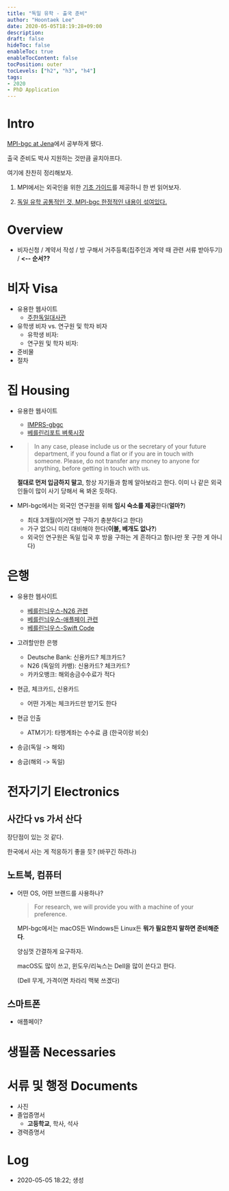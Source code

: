 ```yaml
---
title: "독일 유학 - 출국 준비"
author: "Hoontaek Lee"
date: 2020-05-05T18:19:28+09:00
description:
draft: false
hideToc: false
enableToc: true
enableTocContent: false
tocPosition: outer
tocLevels: ["h2", "h3", "h4"]
tags:
- 2020
- PhD Application
---
```


# Intro

[MPI-bgc at Jena](https://www.bgc-jena.mpg.de/index.php/Main/HomePage)에서 공부하게 됐다.

출국 준비도 박사 지원하는 것만큼 골치아프다.

여기에 찬찬히 정리해보자.



1. MPI에서는 외국인을 위한 [기초 가이드](https://www.mpg.de/4311252/Living_working_Germany.pdf)를 제공하니 한 번 읽어보자.

2. <u>독일 유학 공통적인 것, MPI-bgc 한정적인 내용이 섞여있다.</u>



# Overview

- 비자신청 / 계약서 작성 / 방 구해서 거주등록(집주인과 계약 때 관련 서류 받아두기) /  **<-- 순서??**



# 비자 Visa

- 유용한 웹사이트
  - [주한독일대사관](https://seoul.diplo.de/kr-ko/service/visa-einreise)
- 유학생 비자 vs. 연구원 및 학자 비자
  - 유학생 비자:
  - 연구원 및 학자 비자:
- 준비물
- 절차



# 집 Housing

- 유용한 웹사이트

  - [IMPRS-gbgc](https://www.bgc-jena.mpg.de/domains/imprs-gbgc.de/index.php/PhDInfo/Jena)
  - [베를린리포트 벼룩시장](http://berlinreport.com/bbs/board.php?bo_table=flohmarkt)

- > In any case, please include us or the secretary of your future department, if you found a flat or if you are in touch with someone. Please, do not transfer any money to anyone for anything, before getting in touch with us.

  **절대로 먼저 입금하지 말고**, 항상 자기들과 함께 알아보라고 한다.
  이미 나 같은 외국인들이 많이 사기 당해서 욕 봐온 듯하다.

- MPI-bgc에서는 외국인 연구원을 위해 **임시 숙소를 제공**한다(**얼마?**)

  - 최대 3개월(이거면 방 구하기 충분하다고 한다)
  - 가구 없으니 미리 대비해야 한다(**이불, 베개도 없나?**)
  - 외국인 연구원은 독일 입국 후 방을 구하는 게 흔하다고 함(나만 못 구한 게 아니다)



# 은행

- 유용한 웹사이트
  - [베를린늬우스-N26 관련](https://berlin-news.tistory.com/23?category=323827)
  - [베를린늬우스-애플페이 관련](https://berlin-news.tistory.com/55?category=323827)
  - [베를린늬우스-Swift Code](https://berlin-news.tistory.com/40?category=323827)
- 고려할만한 은행
  - Deutsche Bank: 신용카드? 체크카드?
  - N26 (독일의 카뱅): 신용카드? 체크카드?
  - 카카오뱅크: 해외송금수수료가 적다

- 현금, 체크카드, 신용카드
  - 어떤 가게는 체크카드만 받기도 한다

- 현금 인출
  - ATM기기: 타행계좌는 수수료 큼 (한국이랑 비슷)
- 송금(독일 -> 해외)
- 송금(해외 -> 독일)



# 전자기기 Electronics

## 사간다 vs 가서 산다

장단점이 있는 것 같다.

한국에서 사는 게 적응하기 좋을 듯? (바꾸긴 하려나)





## 노트북, 컴퓨터

- 어떤 OS, 어떤 브랜드를 사용하나?

  > For research, we will provide you with a machine of your preference.

  MPI-bgc에서는 macOS든 Windows든 Linux든 **뭐가 필요한지 말하면 준비해준다**.

  양심껏 간결하게 요구하자.

  macOS도 많이 쓰고, 윈도우/리눅스는 Dell을 많이 쓴다고 한다.

  (Dell 무게, 가격이면 차라리 맥북 쓰겠다)



## 스마트폰

- 애플페이?



# 생필품 Necessaries





# 서류 및 행정 Documents

- 사진
- 졸업증명서
  - **고등학교**, 학사, 석사
- 경력증명서





# Log

- 2020-05-05 18:22; 생성